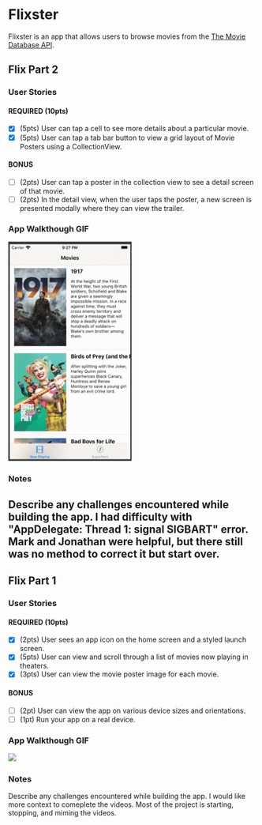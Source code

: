 # Flixster

Flixster is an app that allows users to browse movies from the [The Movie Database API](http://docs.themoviedb.apiary.io/#).

## Flix Part 2

### User Stories

#### REQUIRED (10pts)
- [X] (5pts) User can tap a cell to see more details about a particular movie.
- [X] (5pts) User can tap a tab bar button to view a grid layout of Movie Posters using a CollectionView.

#### BONUS
- [ ] (2pts) User can tap a poster in the collection view to see a detail screen of that movie.
- [ ] (2pts) In the detail view, when the user taps the poster, a new screen is presented modally where they can view the trailer.

### App Walkthough GIF
<img src= "https://raw.githubusercontent.com/BallisticBall/Flixster-Part2/master/Flixster%20Part2.gif" width=250><br>

### Notes
Describe any challenges encountered while building the app.
I had difficulty with "AppDelegate: Thread 1: signal SIGBART" error. Mark and Jonathan were helpful, but there still was no method to correct it but start over.
---

## Flix Part 1

### User Stories

#### REQUIRED (10pts)
- [x] (2pts) User sees an app icon on the home screen and a styled launch screen.
- [x] (5pts) User can view and scroll through a list of movies now playing in theaters.
- [x] (3pts) User can view the movie poster image for each movie.

#### BONUS
- [ ] (2pt) User can view the app on various device sizes and orientations.
- [ ] (1pt) Run your app on a real device.

### App Walkthough GIF

<img src="http://g.recordit.co/4pyxZSU5S1.gif" width=250><br>

### Notes
Describe any challenges encountered while building the app.
I would like more context to comeplete the videos. Most of the project is starting, stopping, and miming the videos.
